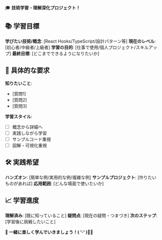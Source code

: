 🎓 **技術学習・理解深化プロジェクト！**

## 📚 学習目標
**学びたい技術/概念**: [React Hooks/TypeScript/設計パターン等]
**現在のレベル**: [初心者/中級者/上級者]
**学習の目的**: [仕事で使用/個人プロジェクト/スキルアップ]
**最終目標**: [どこまでできるようになりたいか]

## 🎯 具体的な要求
**知りたいこと**: 
- [質問1]
- [質問2]
- [質問3]

**学習スタイル**: 
- [ ] 概念から詳細へ
- [ ] 実践しながら学習
- [ ] サンプルコード重視
- [ ] 図解・可視化重視

## 🛠 実践希望
**ハンズオン**: [簡単な例/実用的な例/複雑な例]
**サンプルプロジェクト**: [作りたいものがあれば]
**応用範囲**: [どんな場面で使いたいか]

## 📈 学習進度
**理解済み**: [既に知っていること]
**疑問点**: [現在の疑問・つまづき]
**次のステップ**: [学習後に挑戦したいこと]

**🚀 一緒に楽しく学んでいきましょう！( 'ᵕ' )📖✨**
